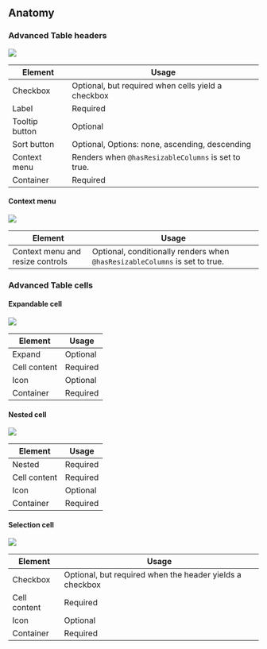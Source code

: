 ## Anatomy

### Advanced Table headers

![](/assets/components/table/advanced-table/advanced-table-header-select-anatomy.png)

| Element        | Usage                                               |
| -------------- | --------------------------------------------------- |
| Checkbox       | Optional, but required when cells yield a checkbox  |
| Label          | Required                                            |
| Tooltip button | Optional                                            |
| Sort button    | Optional, Options: none, ascending, descending      |
| Context menu   | Renders when `@hasResizableColumns` is set to true. |
| Container      | Required                                            |

#### Context menu

![](/assets/components/table/advanced-table/advanced-table-header-context-menu-anatomy.png)

| Element                          | Usage                                                                       |
| -------------------------------- | --------------------------------------------------------------------------- |
| Context menu and resize controls | Optional, conditionally renders when `@hasResizableColumns` is set to true. |

### Advanced Table cells

#### Expandable cell

![](/assets/components/table/advanced-table/advanced-table-cell-parent-anatomy.png)

| Element      | Usage    |
| ------------ | -------- |
| Expand       | Optional |
| Cell content | Required |
| Icon         | Optional |
| Container    | Required |

#### Nested cell

![](/assets/components/table/advanced-table/advanced-table-cell-nested-anatomy.png)

| Element      | Usage    |
| ------------ | -------- |
| Nested       | Required |
| Cell content | Required |
| Icon         | Optional |
| Container    | Required |

#### Selection cell

![](/assets/components/table/advanced-table/advanced-table-cell-select-anatomy.png)

| Element      | Usage                                                    |
| ------------ | -------------------------------------------------------- |
| Checkbox     | Optional, but required when the header yields a checkbox |
| Cell content | Required                                                 |
| Icon         | Optional                                                 |
| Container    | Required                                                 |
